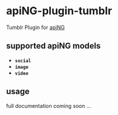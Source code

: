 # apiNG-plugin-tumblr
Tumblr Plugin for [apiNG](https://github.com/JohnnyTheTank/apiNG)

## supported apiNG models
- **`social`**
- **`image`**
- **`video`**

## usage
full documentation coming soon ...